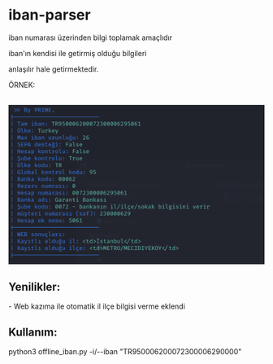 # iban-parser
<p> iban numarası üzerinden bilgi toplamak amaçlıdır</p> 
<p> iban'ın kendisi ile getirmiş olduğu bilgileri</p>
<p> anlaşılır hale getirmektedir.</p>
<p> ÖRNEK: </p>
</br>
<img src="img/example3.png" /> 
</br>
<h2>Yenilikler: </h2>
<p>- Web kazıma ile otomatik il ilçe bilgisi verme eklendi</p>

<h2> Kullanım: </h2>
<p>python3 offline_iban.py -i/--iban "TR950006200072300006290000"</p>